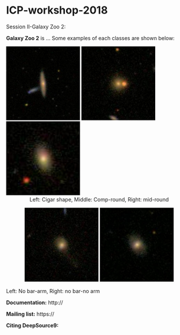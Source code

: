 ICP-workshop-2018
=======

Session II-Galaxy Zoo 2:

**Galaxy Zoo 2** is ...
Some examples of each classes are shown below:
<p align="center"></p>
   
<img src="./images/cigar_shaped_0" width="200"/>
   
<img src="./images/comp_round_0" width="200"/>
  
<img src="./images/mid_round_0" width="200"/>

<figcaption style="text-align:center;">Left: Cigar shape, Middle: Comp-round, Right: mid-round</figcaption>


<p align="center">
  <img src="./images/no_bar_arm_0" width="200"/>
  <img src="./images/no_bar_no_arm_0" width="200"/>
  <figcaption>Left: No bar-arm, Right: no bar-no arm</figcaption>
</p>


**Documentation:** http://

**Mailing list:** https://

**Citing DeepSource9:** 
